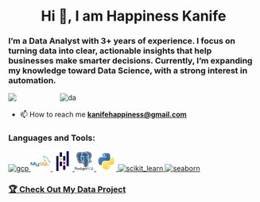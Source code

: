 <h1 align="center">Hi 👋, I am Happiness Kanife </h1>
<h3 align="left">I’m a Data Analyst with 3+ years of experience. I focus on turning data into clear, actionable insights that help businesses make smarter decisions. Currently, I’m expanding my knowledge toward Data Science, with a strong interest in automation.</h3>

<img align="right" alt="da" width="400" src="https://proeffico.com/wp-content/uploads/2022/09/daonline.gif">

<!-- 🔗 Update these links with your own social media and contact information -->
<p align="left">
  <a href="https://www.linkedin.com/in/kanifehappiness/"><img src="https://img.shields.io/badge/LinkedIn-Connect-blue?style=for-the-badge&logo=linkedin"></a>

- 📫 How to reach me **kanifehappiness@gmail.com**

<p align="left">
</p>

<h3 align="left">Languages and Tools:</h3>
<p align="left"> <a href="https://cloud.google.com" target="_blank" rel="noreferrer"> <img src="https://www.vectorlogo.zone/logos/google_cloud/google_cloud-icon.svg" alt="gcp" width="40" height="40"/> </a> <a href="https://www.mysql.com/" target="_blank" rel="noreferrer"> <img src="https://raw.githubusercontent.com/devicons/devicon/master/icons/mysql/mysql-original-wordmark.svg" alt="mysql" width="40" height="40"/> </a> <a href="https://pandas.pydata.org/" target="_blank" rel="noreferrer"> <img src="https://raw.githubusercontent.com/devicons/devicon/2ae2a900d2f041da66e950e4d48052658d850630/icons/pandas/pandas-original.svg" alt="pandas" width="40" height="40"/> </a> <a href="https://www.postgresql.org" target="_blank" rel="noreferrer"> <img src="https://raw.githubusercontent.com/devicons/devicon/master/icons/postgresql/postgresql-original-wordmark.svg" alt="postgresql" width="40" height="40"/> </a> <a href="https://www.python.org" target="_blank" rel="noreferrer"> <img src="https://raw.githubusercontent.com/devicons/devicon/master/icons/python/python-original.svg" alt="python" width="40" height="40"/> </a> <a href="https://scikit-learn.org/" target="_blank" rel="noreferrer"> <img src="https://upload.wikimedia.org/wikipedia/commons/0/05/Scikit_learn_logo_small.svg" alt="scikit_learn" width="40" height="40"/> </a> <a href="https://seaborn.pydata.org/" target="_blank" rel="noreferrer"> <img src="https://seaborn.pydata.org/_images/logo-mark-lightbg.svg" alt="seaborn" width="40" height="40"/> </a> </p>

<!-- 🌐 Replace "your-username" with your actual GitHub username -->
### [🏆 Check Out My Data Project ](https://medium.com/@happinesskanife)
